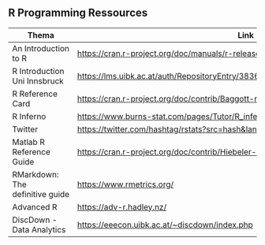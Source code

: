 
## R Programming Ressources    


|Thema|Link|
|--------------------|----|
|An Introduction to R|<https://cran.r-project.org/doc/manuals/r-release/R-intro.pdf>|
|R Introduction Uni Innsbruck|<https://lms.uibk.ac.at/auth/RepositoryEntry/3836444682/CourseNode/91410648382892>|
|R Reference Card|<https://cran.r-project.org/doc/contrib/Baggott-refcard-v2.pdf>|
|R Inferno|<https://www.burns-stat.com/pages/Tutor/R_inferno.pdf>|
|Twitter|<https://twitter.com/hashtag/rstats?src=hash&lang=de>|
|Matlab R Reference Guide|<https://cran.r-project.org/doc/contrib/Hiebeler-matlabR.pdf>|
|RMarkdown: The definitive guide|<https://www.rmetrics.org/>|
|Advanced R|<https://adv-r.hadley.nz/>|
|DiscDown - Data Analytics|<https://eeecon.uibk.ac.at/~discdown/index.php>|
